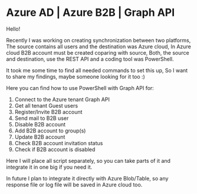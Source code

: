 # Azure AD | Azure B2B | Graph API

Hello!

Recently I was working on creating synchronization between two platforms, 
The source contains all users and the destination was Azure cloud, 
In Azure cloud B2B account must be created coparing with source, 
Both, the source and destination, use the REST API and a coding tool was PowerShell.

It took me some time to find all needed commands to set this up, 
So I want to share my findings, maybe someone looking for it too :)

Here you can find how to use PowerShell with Graph API for:

1. Connect to the Azure tenant Graph API
2. Get all tenant Guest users
3. Register/Invite B2B account
4. Send mail to B2B user
5. Disable B2B account
6. Add B2B account to group(s)
7. Update B2B account
8. Check B2B account invitation status
9. Check if B2B account is disabled

Here I will place all script separately, so you can take parts of it and integrate it in one big if you need it.

In future I plan to integrate it directly with Azure Blob/Table, so any response file or log file will be saved in Azure cloud too.
